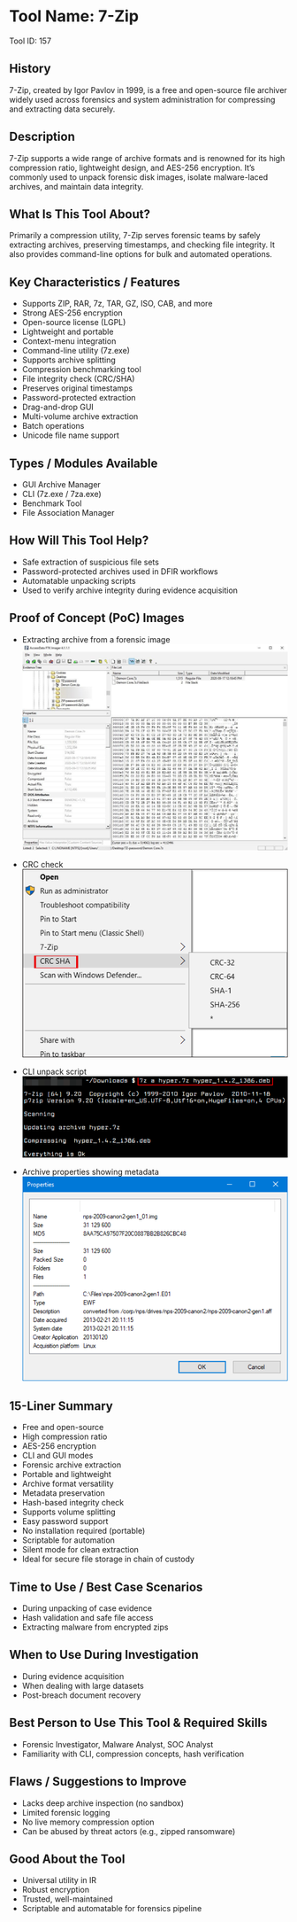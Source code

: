 # Tool Name: 7-Zip 
Tool ID: 157

## History

7-Zip, created by Igor Pavlov in 1999, is a free and open-source file archiver widely used across forensics and system administration for compressing and extracting data securely.

## Description

7-Zip supports a wide range of archive formats and is renowned for its high compression ratio, lightweight design, and AES-256 encryption. It’s commonly used to unpack forensic disk images, isolate malware-laced archives, and maintain data integrity.

## What Is This Tool About?

Primarily a compression utility, 7-Zip serves forensic teams by safely extracting archives, preserving timestamps, and checking file integrity. It also provides command-line options for bulk and automated operations.

## Key Characteristics / Features

- Supports ZIP, RAR, 7z, TAR, GZ, ISO, CAB, and more
- Strong AES-256 encryption
- Open-source license (LGPL)
- Lightweight and portable
- Context-menu integration
- Command-line utility (7z.exe)
- Supports archive splitting
- Compression benchmarking tool
- File integrity check (CRC/SHA)
- Preserves original timestamps
- Password-protected extraction
- Drag-and-drop GUI
- Multi-volume archive extraction
- Batch operations
- Unicode file name support

## Types / Modules Available

- GUI Archive Manager
- CLI (7z.exe / 7za.exe)
- Benchmark Tool
- File Association Manager

## How Will This Tool Help?

- Safe extraction of suspicious file sets
- Password-protected archives used in DFIR workflows
- Automatable unpacking scripts
- Used to verify archive integrity during evidence acquisition

## Proof of Concept (PoC) Images

- Extracting archive from a forensic image
![alt text](./img/Extracting%20archive%20from%20a%20forensic%20image.png)

- CRC check
![alt text](./img/CRC%20check.png)

- CLI unpack script
![alt text](./img/CLI%20unpack%20script.png)

- Archive properties showing metadata
![alt text](./img/Archive%20properties%20showing%20metadata.png)

## 15-Liner Summary

- Free and open-source
- High compression ratio
- AES-256 encryption
- CLI and GUI modes
- Forensic archive extraction
- Portable and lightweight
- Archive format versatility
- Metadata preservation
- Hash-based integrity check
- Supports volume splitting
- Easy password support
- No installation required (portable)
- Scriptable for automation
- Silent mode for clean extraction
- Ideal for secure file storage in chain of custody

## Time to Use / Best Case Scenarios

- During unpacking of case evidence
- Hash validation and safe file access
- Extracting malware from encrypted zips

## When to Use During Investigation

- During evidence acquisition
- When dealing with large datasets
- Post-breach document recovery

## Best Person to Use This Tool & Required Skills

- Forensic Investigator, Malware Analyst, SOC Analyst
- Familiarity with CLI, compression concepts, hash verification

## Flaws / Suggestions to Improve

- Lacks deep archive inspection (no sandbox)
- Limited forensic logging
- No live memory compression option
- Can be abused by threat actors (e.g., zipped ransomware)

## Good About the Tool

- Universal utility in IR
- Robust encryption
- Trusted, well-maintained
- Scriptable and automatable for forensics pipeline